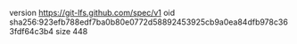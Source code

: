 version https://git-lfs.github.com/spec/v1
oid sha256:923efb788edf7ba0b80e0772d58892453925cb9a0ea84dfb978c363fdf64c3b4
size 448
